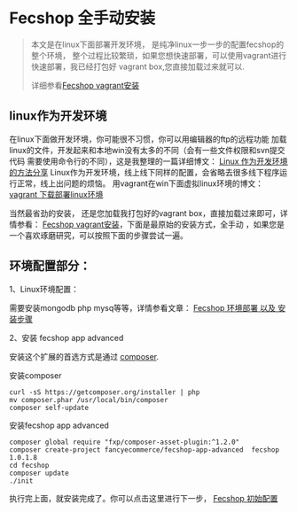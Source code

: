 Fecshop 全手动安装
==================

> 本文是在linux下面部署开发环境， 
> 是纯净linux一步一步的配置fecshop的整个环境，
> 整个过程比较繁琐，如果您想快速部署，可以使用vagrant进行快速部署，我已经打包好
> vagrant box,您直接加载过来就可以.
>
> 详细参看[Fecshop vagrant安装](fecshop-about-vagrantinstall.md)


linux作为开发环境
-----------------

在linux下面做开发环境，你可能很不习惯，你可以用编辑器的ftp的远程功能
加载linux的文件，开发起来和本地win没有太多的不同（会有一些文件权限和svn提交代码
需要使用命令行的不同），这是我整理的一篇详细博文：
[Linux 作为开发环境的方法分享](http://www.fancyecommerce.com/2016/08/30/linux-%E4%BD%9C%E4%B8%BA%E5%BC%80%E5%8F%91%E7%8E%AF%E5%A2%83%E7%9A%84%E6%96%B9%E6%B3%95%E5%88%86%E4%BA%AB/)
Linux作为开发环境，线上线下同样的配置，会省略去很多线下程序运行正常，线上出问题的烦恼。
用vagrant在win下面虚拟linux环境的博文：[vagrant 下载部署linux环境](http://www.fancyecommerce.com/2016/09/22/vagrant-%E4%B8%8B%E8%BD%BD%E9%83%A8%E7%BD%B2linux%E7%8E%AF%E5%A2%83/)

当然最省劲的安装， 还是您加载我打包好的vagrant box，直接加载过来即可，详情参看：
[Fecshop vagrant安装](fecshop-about-vagrantinstall.md)，下面是最原始的安装方式，全手动
，如果您是一个喜欢琢磨研究，可以按照下面的步骤尝试一遍。

环境配置部分：
-----------


1、Linux环境配置：

需要安装mongodb php mysq等等，详情参看文章：
[Fecshop 环境部署 以及 安装步骤](http://www.fancyecommerce.com/2017/03/06/%E7%8E%AF%E5%A2%83%E9%83%A8%E7%BD%B2/)



2、安装 fecshop app advanced

安装这个扩展的首选方式是通过 [composer](http://getcomposer.org/download/).

安装composer

```
curl -sS https://getcomposer.org/installer | php
mv composer.phar /usr/local/bin/composer
composer self-update
```


安装fecshop app advanced

```
composer global require "fxp/composer-asset-plugin:^1.2.0"
composer create-project fancyecommerce/fecshop-app-advanced  fecshop 1.0.1.8
cd fecshop
composer update    
./init
```


执行完上面，就安装完成了。你可以点击这里进行下一步，
[Fecshop 初始配置](fecshop-about-config.md)


